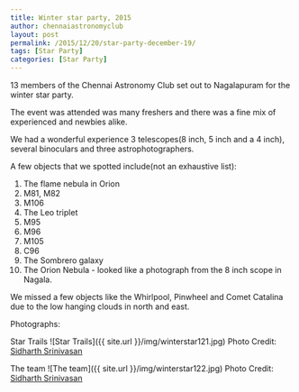 ```yaml
---
title: Winter star party, 2015
author: chennaiastronomyclub
layout: post
permalink: /2015/12/20/star-party-december-19/
tags: [Star Party]
categories: [Star Party]
---
```

13 members of the Chennai Astronomy Club set out to Nagalapuram for the winter star party.

The event was attended was many  freshers and there was a fine mix of experienced and newbies alike.

We had a wonderful experience 3 telescopes(8 inch, 5 inch and a 4 inch), several binoculars and three astrophotographers.

A few objects that we spotted include(not an exhaustive list):

1) The flame nebula in Orion
2) M81, M82
3) M106
4) The Leo triplet
5) M95
6) M96
7) M105
8) C96
9) The Sombrero galaxy
10) The Orion Nebula - looked like a photograph from the 8 inch scope in Nagala.

We missed a few objects like the Whirlpool, Pinwheel and Comet Catalina due to the low hanging clouds in north and east.

Photographs:

Star Trails
![Star Trails]({{ site.url }}/img/winterstar121.jpg)
<span class="image-credit">Photo Credit: <a href="https://twitter.com/sidharth9610">Sidharth Srinivasan</a></span>

The team
![The team]({{ site.url }}/img/winterstar122.jpg)
<span class="image-credit">Photo Credit: <a href="https://twitter.com/sidharth9610">Sidharth Srinivasan</a></span>